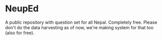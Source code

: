 # NeupEd
A public repository with question set for all Nepal. Completely free.
Please don't do the data harvesting as of now, we're making system for that too (also for free).
